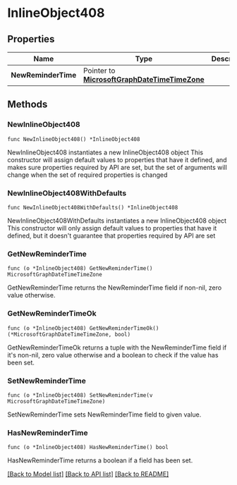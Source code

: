 # InlineObject408

## Properties

Name | Type | Description | Notes
------------ | ------------- | ------------- | -------------
**NewReminderTime** | Pointer to [**MicrosoftGraphDateTimeTimeZone**](MicrosoftGraphDateTimeTimeZone.md) |  | [optional] 

## Methods

### NewInlineObject408

`func NewInlineObject408() *InlineObject408`

NewInlineObject408 instantiates a new InlineObject408 object
This constructor will assign default values to properties that have it defined,
and makes sure properties required by API are set, but the set of arguments
will change when the set of required properties is changed

### NewInlineObject408WithDefaults

`func NewInlineObject408WithDefaults() *InlineObject408`

NewInlineObject408WithDefaults instantiates a new InlineObject408 object
This constructor will only assign default values to properties that have it defined,
but it doesn't guarantee that properties required by API are set

### GetNewReminderTime

`func (o *InlineObject408) GetNewReminderTime() MicrosoftGraphDateTimeTimeZone`

GetNewReminderTime returns the NewReminderTime field if non-nil, zero value otherwise.

### GetNewReminderTimeOk

`func (o *InlineObject408) GetNewReminderTimeOk() (*MicrosoftGraphDateTimeTimeZone, bool)`

GetNewReminderTimeOk returns a tuple with the NewReminderTime field if it's non-nil, zero value otherwise
and a boolean to check if the value has been set.

### SetNewReminderTime

`func (o *InlineObject408) SetNewReminderTime(v MicrosoftGraphDateTimeTimeZone)`

SetNewReminderTime sets NewReminderTime field to given value.

### HasNewReminderTime

`func (o *InlineObject408) HasNewReminderTime() bool`

HasNewReminderTime returns a boolean if a field has been set.


[[Back to Model list]](../README.md#documentation-for-models) [[Back to API list]](../README.md#documentation-for-api-endpoints) [[Back to README]](../README.md)


